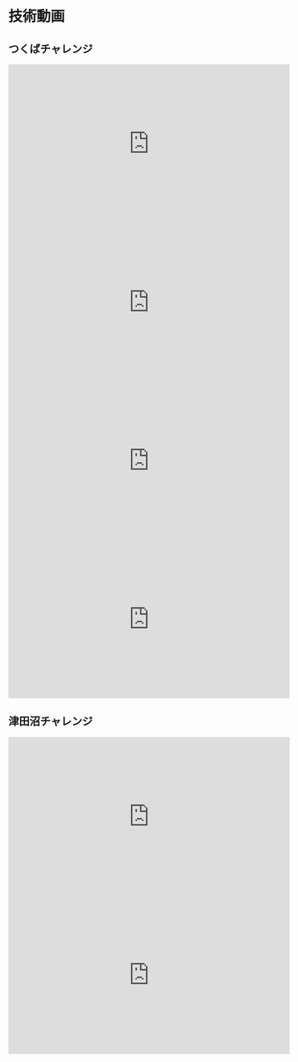 # 技術動画

## つくばチャレンジ
<div class="anim-box kiran">
  <iframe width="560" height="315" src="https://www.youtube.com/embed/n9tzKY6ua_o?si=j7OcjDZTmxUFR4KD" title="YouTube video player" frameborder="0" allow="accelerometer; autoplay; clipboard-write; encrypted-media; gyroscope; picture-in-picture; web-share" referrerpolicy="strict-origin-when-cross-origin" allowfullscreen></iframe>
</div>

<div class="anim-box kiran">
  <iframe width="560" height="315" src="https://www.youtube.com/embed/JAkgeEioptg?si=BNmS_UBxueyiE8K1" title="YouTube video player" frameborder="0" allow="accelerometer; autoplay; clipboard-write; encrypted-media; gyroscope; picture-in-picture; web-share" referrerpolicy="strict-origin-when-cross-origin" allowfullscreen></iframe>
</div>

<div class="anim-box kiran">
  <iframe width="560" height="315" src="https://www.youtube.com/embed/3gpjVhRIJDY?si=NXPCk51koOTlNq3k" title="YouTube video player" frameborder="0" allow="accelerometer; autoplay; clipboard-write; encrypted-media; gyroscope; picture-in-picture; web-share" referrerpolicy="strict-origin-when-cross-origin" allowfullscreen></iframe>
</div>

<div class="anim-box kiran">
  <iframe width="560" height="315" src="https://www.youtube.com/embed/TeF1nFxjLRQ?si=1yBvbHUUHaLlhAHi" title="YouTube video player" frameborder="0" allow="accelerometer; autoplay; clipboard-write; encrypted-media; gyroscope; picture-in-picture; web-share" referrerpolicy="strict-origin-when-cross-origin" allowfullscreen></iframe>
</div>

## 津田沼チャレンジ
<div class="anim-box kiran">
  <iframe width="560" height="315" src="https://www.youtube.com/embed/Dgd2tOCEYno?si=1yzTOaLcFPNXFzz2" title="YouTube video player" frameborder="0" allow="accelerometer; autoplay; clipboard-write; encrypted-media; gyroscope; picture-in-picture; web-share" referrerpolicy="strict-origin-when-cross-origin" allowfullscreen></iframe>
</div>

<div class="anim-box kiran">
  <iframe width="560" height="315" src="https://www.youtube.com/embed/ObsD6C73Xr4?si=bVFCWaP8_uYcu_Xx" title="YouTube video player" frameborder="0" allow="accelerometer; autoplay; clipboard-write; encrypted-media; gyroscope; picture-in-picture; web-share" referrerpolicy="strict-origin-when-cross-origin" allowfullscreen></iframe>
</div>

